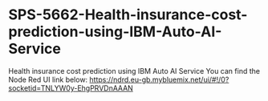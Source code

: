# SPS-5662-Health-insurance-cost-prediction-using-IBM-Auto-AI-Service
Health insurance cost prediction using IBM Auto AI Service
You can find the Node Red UI link below:
https://ndrd.eu-gb.mybluemix.net/ui/#!/0?socketid=TNLYW0y-EhgPRVDnAAAN
